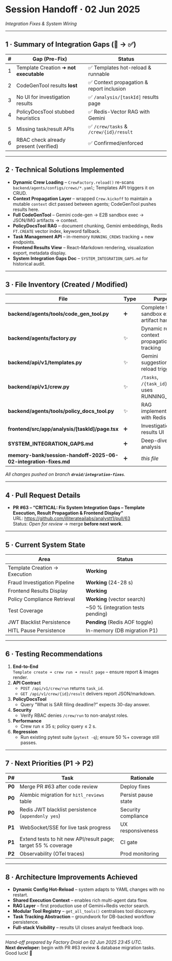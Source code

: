 # Session Handoff · 02 Jun 2025  
_Integration Fixes & System Wiring_

---

## 1 · Summary of Integration Gaps (🚨 → ✅)

| # | Gap (Pre-Fix) | Status |
|---|---------------|--------|
| 1 | Template Creation ➜ **not executable** | ✅ Templates hot-reload & runnable |
| 2 | CodeGenTool results **lost** | ✅ Context propagation & report inclusion |
| 3 | No UI for investigation results | ✅ `/analysis/[taskId]` results page |
| 4 | PolicyDocsTool stubbed heuristics | ✅ Redis-Vector RAG with Gemini |
| 5 | Missing task/result APIs | ✅ `/crew/tasks` & `/crew/{id}/result` |
| 6 | RBAC check already present (verified) | ✅ Confirmed/enforced |

---

## 2 · Technical Solutions Implemented

* **Dynamic Crew Loading** – `CrewFactory.reload()` re-scans `backend/agents/configs/crews/*.yaml`; Templates API triggers it on CRUD.
* **Context Propagation Layer** – wrapped `Crew.kickoff` to maintain a mutable `context` dict passed between agents; CodeGenTool pushes results here.
* **Full CodeGenTool** – Gemini code-gen → E2B sandbox exec → JSON/IMG artifacts → context.
* **PolicyDocsTool RAG** – document chunking, Gemini embeddings, Redis `FT.CREATE` vector index, keyword fallback.
* **Task Management API** – in-memory `RUNNING_CREWS` tracking + new endpoints.
* **Frontend Results View** – React–Markdown rendering, visualization export, metadata display.
* **System Integration Gaps Doc** – `SYSTEM_INTEGRATION_GAPS.md` for historical audit.

---

## 3 · File Inventory (Created / Modified)

| File | Type | Purpose |
|------|------|---------|
| **backend/agents/tools/code_gen_tool.py** | ➕ | Complete tool w/ sandbox exec & artifact handling |
| **backend/agents/factory.py** | ✨ | Dynamic reload, context propagation, task tracking |
| **backend/api/v1/templates.py** | ✨ | Gemini suggestions, reload trigger |
| **backend/api/v1/crew.py** | ✨ | `/tasks`, `/{task_id}/result`; uses RUNNING_CREWS |
| **backend/agents/tools/policy_docs_tool.py** | ✨ | RAG implementation with Redis-vector |
| **frontend/src/app/analysis/[taskId]/page.tsx** | ➕ | Investigation results UI |
| **SYSTEM_INTEGRATION_GAPS.md** | ➕ | Deep-dive gap analysis |
| **memory-bank/session-handoff-2025-06-02-integration-fixes.md** | ➕ | _this file_ |

_All changes pushed on branch **`droid/integration-fixes`**._

---

## 4 · Pull Request Details

* **PR #63 – “CRITICAL: Fix System Integration Gaps – Template Execution, Result Propagation & Frontend Display”**  
  URL: https://github.com/illiterateailabs/analystt1/pull/63  
  Status: _Open for review_ → merge **before next work**.

---

## 5 · Current System State

| Area | Status |
|------|--------|
| Template Creation → Execution | **Working** |
| Fraud Investigation Pipeline | **Working** (24-28 s) |
| Frontend Results Display | **Working** |
| Policy Compliance Retrieval | **Working** (vector search) |
| Test Coverage | ~50 % (integration tests pending) |
| JWT Blacklist Persistence | **Pending** (Redis AOF toggle) |
| HITL Pause Persistence | In-memory (DB migration P1) |

---

## 6 · Testing Recommendations

1. **End-to-End**  
   `Template create ➜ crew run ➜ result page` – ensure report & images render.
2. **API Contract**  
   - `POST /api/v1/crew/run` returns `task_id`.  
   - `GET /api/v1/crew/{id}/result` delivers report JSON/markdown.
3. **PolicyDocsTool**  
   - Query “What is SAR filing deadline?” expects 30-day answer.
4. **Security**  
   - Verify RBAC denies `/crew/run` to non-analyst roles.
5. **Performance**  
   - Crew run ≤ 35 s; policy query ≤ 2 s.
6. **Regression**  
   - Run existing pytest suite (`pytest -q`); ensure 50 %+ coverage still passes.

---

## 7 · Next Priorities (P1 → P2)

| P# | Task | Rationale |
|----|------|-----------|
| **P0** | Merge PR #63 after code review | Deploy fixes |
| **P0** | Alembic migration for `hitl_reviews` table | Persist pause state |
| **P0** | Redis JWT blacklist persistence (`appendonly yes`) | Security compliance |
| **P1** | WebSocket/SSE for live task progress | UX responsiveness |
| **P1** | Extend tests to hit new API/result page; target 55 % coverage | CI gate |
| **P2** | Observability (OTel traces) | Prod monitoring |

---

## 8 · Architecture Improvements Achieved

* **Dynamic Config Hot-Reload** – system adapts to YAML changes with no restart.
* **Shared Execution Context** – enables rich multi-agent data flow.
* **RAG Layer** – first production use of Gemini+Redis vector search.
* **Modular Tool Registry** – `get_all_tools()` centralises tool discovery.
* **Task Tracking Abstraction** – groundwork for DB-backed workflow persistence.
* **Full-stack Visibility** – results UI closes analyst feedback loop.

---

_Hand-off prepared by Factory Droid on 02 Jun 2025 23:45 UTC._  
**Next developer:** begin with PR #63 review & database migration tasks. Good luck! 🚀
